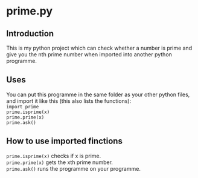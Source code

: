 # prime.py
## Introduction
This is my python project which can check whether a number is prime and give you the nth prime number when imported into another python programme.
## Uses
You can put this programme in the same folder as your other python files, and import it like this (this also lists the functions):<br/>
``import prime``<br/>
``prime.isprime(x)``<br/>
``prime.prime(x)``<br/>
``prime.ask()``<br/>
## How to use imported finctions
``prime.isprime(x)`` checks if x is prime.<br/>
``prime.prime(x)`` gets the xth prime number.<br/>
``prime.ask()`` runs the programme on your programme.
